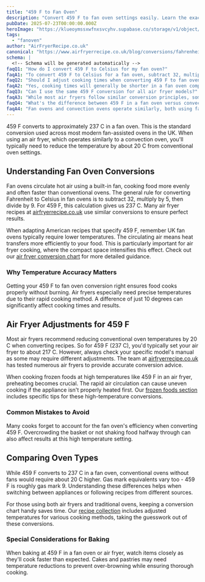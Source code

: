 ```yaml
---
title: "459 F to Fan Oven"
description: "Convert 459 F to fan oven settings easily. Learn the exact equivalent temperature for air fryers and fan-assisted ovens in the UK."
pubDate: 2025-07-23T00:00:00.000Z
heroImage: "https://klueoymssxwfnxsvcyhv.supabase.co/storage/v1/object/public/Shmucket/459-f-to-fan-oven.png"
tags:
  - "fanoven"
author: "AirFryerRecipe.co.uk"
canonical: "https://www.airfryerrecipe.co.uk/blog/conversions/fahrenheit-to-fan-oven/459-f-to-fan-oven"
schema: |
  <!-- Schema will be generated automatically -->
faqQ1: "How do I convert 459 F to Celsius for my fan oven?"
faqA1: "To convert 459 F to Celsius for a fan oven, subtract 32, multiply by 5, then divide by 9. This gives you approximately 237 C. For air fryers, you'll typically reduce this by about 20 C to account for the more efficient heat circulation."
faqQ2: "Should I adjust cooking times when converting 459 F to fan oven?"
faqA2: "Yes, cooking times will generally be shorter in a fan oven compared to conventional ovens at 459 F. Start checking your food about 5-10 minutes earlier than the recipe suggests, as fan ovens and air fryers cook faster due to the circulating hot air."
faqQ3: "Can I use the same 459 F conversion for all air fryer models?"
faqA3: "While most air fryers follow similar conversion principles, some models may require slight adjustments. Always consult your specific air fryer's manual and consider that smaller capacity models may need lower temperatures than larger ones when converting 459 F."
faqQ4: "What's the difference between 459 F in a fan oven versus convection oven?"
faqA4: "Fan ovens and convection ovens operate similarly, both using fans to circulate hot air. The 459 F conversion (237 C) applies to both, though convection ovens sometimes have more powerful fans that might require slightly lower temperatures or shorter cooking times."
---
```

<p>459 F converts to approximately 237 C in a fan oven. This is the standard conversion used across most modern fan-assisted ovens in the UK. When using an air fryer, which operates similarly to a convection oven, you'll typically need to reduce the temperature by about 20 C from conventional oven settings.</p>

<h2>Understanding Fan Oven Conversions</h2>
<p>Fan ovens circulate hot air using a built-in fan, cooking food more evenly and often faster than conventional ovens. The general rule for converting Fahrenheit to Celsius in fan ovens is to subtract 32, multiply by 5, then divide by 9. For 459 F, this calculation gives us 237 C. Many air fryer recipes at <a href=https://www.airfryerrecipe.co.uk>airfryerrecipe.co.uk</a> use similar conversions to ensure perfect results.</p>
<p>When adapting American recipes that specify 459 F, remember UK fan ovens typically require lower temperatures. The circulating air means heat transfers more efficiently to your food. This is particularly important for air fryer cooking, where the compact space intensifies this effect. Check out our <a href=https://www.airfryerrecipe.co.uk/air-fryer-conversion-chart>air fryer conversion chart</a> for more detailed guidance.</p>

<h3>Why Temperature Accuracy Matters</h3>
<p>Getting your 459 F to fan oven conversion right ensures food cooks properly without burning. Air fryers especially need precise temperatures due to their rapid cooking method. A difference of just 10 degrees can significantly affect cooking times and results.</p>

<h2>Air Fryer Adjustments for 459 F</h2>
<p>Most air fryers recommend reducing conventional oven temperatures by 20 C when converting recipes. So for 459 F (237 C), you'd typically set your air fryer to about 217 C. However, always check your specific model's manual as some may require different adjustments. The team at <a href=https://www.airfryerrecipe.co.uk>airfryerrecipe.co.uk</a> has tested numerous air fryers to provide accurate conversion advice.</p>
<p>When cooking frozen foods at high temperatures like 459 F in an air fryer, preheating becomes crucial. The rapid air circulation can cause uneven cooking if the appliance isn't properly heated first. Our <a href=https://www.airfryerrecipe.co.uk/recipe-category/frozen-foods>frozen foods section</a> includes specific tips for these high-temperature conversions.</p>

<h3>Common Mistakes to Avoid</h3>
<p>Many cooks forget to account for the fan oven's efficiency when converting 459 F. Overcrowding the basket or not shaking food halfway through can also affect results at this high temperature setting.</p>

<h2>Comparing Oven Types</h2>
<p>While 459 F converts to 237 C in a fan oven, conventional ovens without fans would require about 20 C higher. Gas mark equivalents vary too - 459 F is roughly gas mark 9. Understanding these differences helps when switching between appliances or following recipes from different sources.</p>
<p>For those using both air fryers and traditional ovens, keeping a conversion chart handy saves time. Our <a href=https://www.airfryerrecipe.co.uk/recipes>recipe collection</a> includes adjusted temperatures for various cooking methods, taking the guesswork out of these conversions.</p>

<h3>Special Considerations for Baking</h3>
<p>When baking at 459 F in a fan oven or air fryer, watch items closely as they'll cook faster than expected. Cakes and pastries may need temperature reductions to prevent over-browning while ensuring thorough cooking.</p>

